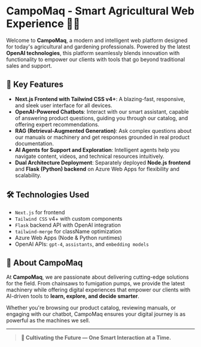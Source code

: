 # CampoMaq - Smart Agricultural Web Experience 🌾🤖

Welcome to **CampoMaq**, a modern and intelligent web platform designed for today's agricultural and gardening professionals. Powered by the latest **OpenAI technologies**, this platform seamlessly blends innovation with functionality to empower our clients with tools that go beyond traditional sales and support.

## 🌟 Key Features

- **Next.js Frontend with Tailwind CSS v4+**: A blazing-fast, responsive, and sleek user interface for all devices.
- **OpenAI-Powered Chatbots**: Interact with our smart assistant, capable of answering product questions, guiding you through our catalog, and offering expert recommendations.
- **RAG (Retrieval-Augmented Generation)**: Ask complex questions about our manuals or machinery and get responses grounded in real product documentation.
- **AI Agents for Support and Exploration**: Intelligent agents help you navigate content, videos, and technical resources intuitively.
- **Dual Architecture Deployment**: Separately deployed **Node.js frontend** and **Flask (Python) backend** on Azure Web Apps for flexibility and scalability.

## 🛠 Technologies Used

- `Next.js` for frontend
- `Tailwind CSS` v4+ with custom components
- `Flask` backend API with OpenAI integration
- `tailwind-merge` for className optimization
- Azure Web Apps (Node & Python runtimes)
- OpenAI APIs: `gpt-4`, `assistants`, and `embedding models`

## 🌿 About CampoMaq

At **CampoMaq**, we are passionate about delivering cutting-edge solutions for the field. From chainsaws to fumigation pumps, we provide the latest machinery while offering digital experiences that empower our clients with AI-driven tools to **learn, explore, and decide smarter**.

Whether you're browsing our product catalog, reviewing manuals, or engaging with our chatbot, CampoMaq ensures your digital journey is as powerful as the machines we sell.

---

> **🚜 Cultivating the Future — One Smart Interaction at a Time.**
